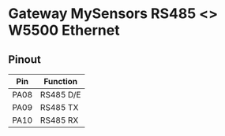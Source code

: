 # Gateway MySensors RS485 <> W5500 Ethernet
## Pinout
| Pin  | Function   |
| ---- | ---------- |
| PA08 | RS485 D/E  |
| PA09 | RS485 TX   |
| PA10 | RS485 RX   |
